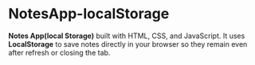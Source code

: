 # NotesApp-localStorage
 **Notes App(local Storage)** built with HTML, CSS, and JavaScript.   It uses **LocalStorage** to save notes directly in your browser so they remain even after refresh or closing the tab.  
